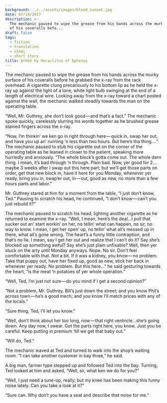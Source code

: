 ```yaml
---
background: ../../assets/images/blood_sunset.jpg
date: 07/14/2017
description: >-
  The mechanic paused to wipe the grease from his hands across the murky surface
  of his coveralls befo...
draft: false
tags:
  - fiction
  - translation
  - ελλάς
  - short story
title: Arkhē by Heraclitus of Ephesus
---
```

  
The mechanic paused to wipe the grease from his hands across the murky surface of his coveralls before he grabbed the x-ray from the rack overhead. A cigarette clung precariously to his bottom lip as he held the x-ray up against the light of a lone, white light bulb swinging at the end of a length of electrical wire. Looking away from the x-ray toward a chart posted against the wall, the mechanic walked steadily towards the man on the operating table.  
  
“Well, Mr. Guthrey, she don’t look good — and that’s a fact.” The mechanic spoke quickly, carelessly slurring his words together as he brushed grease stained fingers across the x-ray.  
  
“Now, I’m thinkin’ we ken go in right through here — quick in, swap her out, and have you up an’ running ‘n less than two hours. But here’s tha thing….” The mechanic paused to stub his cigarette out on the corner of the operating table as he leaned in closer to the patient, speaking more hurriedly and anxiously. “The whole block’s gotta come out. The whole dern thing. I mean, it’s bad through ‘n through. Plain bad. Now, yer good for 2…maybe 3 weeks after I swap out this here part; but we’ll get those parts on order, get that new block in, have it here for you Monday, whenever yer ready, bring you in, swap’er out, in — out, good as new, no more than a few hours parts and labor.”  
  
Mr. Guthrey stared at him for a moment from the table, “I just don’t know, Ted.” Pausing to scratch his head, he continued, “I don’t know — can’t you just rebuild it?”  
  
The mechanic paused to scratch his head, lighting another cigarette as he returned to examine the x-ray. “Well, I mean, here’s the deal…I pull that sucker out an’ start workin’ on her, no tellin’ what can happen, no sir, no way to know. I mean, I get her open’ up, no tellin’ what all’s messed up in there, what all’s gone wrong. The heart’s a funny little contraption, and that’s no lie. I mean, say I get her out and realize that I can’t do it? Say she’s blocked up something awful? Say she’s just plain unfixable? Well, then yer stuck on the arty until Monday anyways. Nope. No sir. Don’t feel comfortable with that. Not a bit. If it was a kidney, you know — no problem. Take that puppy out, have her fixed up, good as new, stick her back in whenever yer ready. No problem. But this here…” he said gesturing towards the heart, “is the meat ‘n potatoes of yer whole operation.”  
  
“Well, Ted, I’m just not sure — do you mind if I get a second opinion?”  
  
“Not a problem, Mr. Guthrey. Bill’s just down the street; and you know Phil’s across town — he’s a good mech; and you know I’ll match prices with any of the locals.”  
  
“Sure thing, Ted, I’ll let you know.”  
  
“Well, don’t think about her too long, now — that right ventricle…she’s going down. Any day now, I swear. Got the parts right here, you know. Just you be careful. Keep putting in premium ‘till we get that baby out.”  
  
“Will do, Ted.”  
  
The mechanic waved at Ted and turned to walk into the shop’s waiting room. “I can take another customer in bay three,” he said.  
  
A big man, farmer type stepped up and followed Ted into the bay. Turning, Ted looked at him and asked, “Well, sir, what ken we do for you?”  
  
“Well, I just need a tune-up, really; but my knee has been making this funny noise lately. Can you take a look at it?”  
  
“Sure can. Why don’t you have a seat and describe that noise for me.”  
